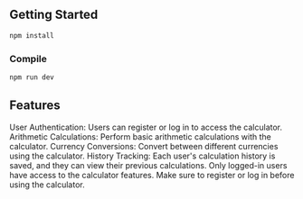 ## Getting Started

```sh
npm install
```

### Compile

```sh
npm run dev
```

## Features

User Authentication: Users can register or log in to access the calculator.
Arithmetic Calculations: Perform basic arithmetic calculations with the calculator.
Currency Conversions: Convert between different currencies using the calculator.
History Tracking: Each user's calculation history is saved, and they can view their previous calculations.
Only logged-in users have access to the calculator features. Make sure to register or log in before using the calculator.